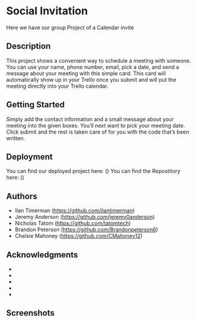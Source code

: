 # Social Invitation

Here we have our group Project of a Calendar invite

## Description

This project shows a convenient way to schedule a meeting with someone. You can use your name, phone number, email, pick a date, and send a message about your meeting with this simple card. This card will automatically show up in your Trello once you submit and will put the meeting directly into your Trello calendar.

## Getting Started

Simply add the contact information and a small message about your meeting into the given boxes. You’ll next want to pick your meeting date. Click submit and the rest is taken care of for you with the code that’s been written.


## Deployment 
You can find our deployed project here: ()
You can find the Repostitory here: ()

## Authors


* Ilan Timerman  (https://github.com/ilantimerman)  
* Jeremy Anderson  (https://github.com/jeremy0anderson)  
* Nicholas Tatom  (https://github.com/tatomtech)  
* Brandon Peterson  (https://github.com/Brandonpeterson6)  
* Chelsie Mahoney  (https://github.com/CMahoney12)  


## Acknowledgments

* 
* 
* 
* 
* 


## Screenshots 
